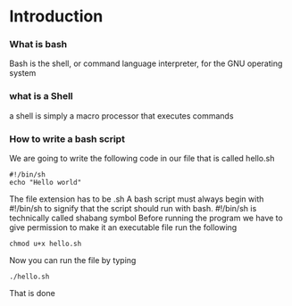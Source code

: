 # Introduction
### What is bash
Bash is the shell, or command language interpreter, for the GNU operating system
### what is a Shell
a shell is simply a macro processor that executes commands

### How to write a bash script
We are going to write the following code in our file that is called hello.sh
```
#!/bin/sh
echo "Hello world"
```
The file extension has to be .sh
A bash script must always begin with \#!/bin/sh to signify that the script should run with bash.
\#!/bin/sh is technically called shabang symbol
Before running the program we have to give permission to make it an executable file
run the following 
```
chmod u+x hello.sh
```
Now you can run the file by typing 
```
./hello.sh
```
That is done
